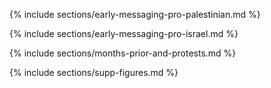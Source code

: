 
{% include sections/early-messaging-pro-palestinian.md %}

{% include sections/early-messaging-pro-israel.md %}

{% include sections/months-prior-and-protests.md %}

{% include sections/supp-figures.md %}



